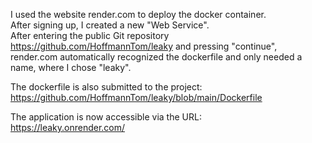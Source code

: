 I used the website render.com to deploy the docker container.  
After signing up, I created a new "Web Service".   
After entering the public Git repository https://github.com/HoffmannTom/leaky
and pressing "continue", render.com automatically recognized the dockerfile and only needed a name, where I chose "leaky".

The dockerfile is also submitted to the project:  
https://github.com/HoffmannTom/leaky/blob/main/Dockerfile  

The application is now accessible via the URL:  
https://leaky.onrender.com/  
